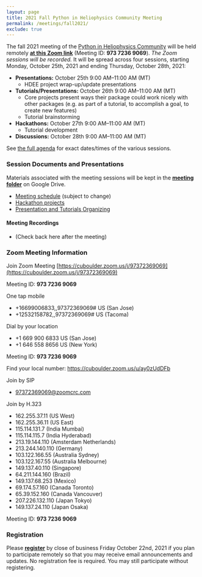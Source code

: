 ```yaml
---
layout: page
title: 2021 Fall Python in Heliophysics Community Meeting
permalink: /meetings/fall2021/
exclude: true
---
```


The fall 2021 meeting of the [Python in Heliophysics Community](http://heliopython.org) will be held remotely [**at this Zoom link**](https://cuboulder.zoom.us/j/97372369069) (Meeting ID: **973 7236 9069**). _The Zoom sessions will be recorded._ It will be spread across four sessions, starting Monday, October 25th, 2021 and ending Thursday, October 28th, 2021:

 - **Presentations:** October 25th 9:00 AM–11:00 AM (MT)
   - HDEE project wrap-up/update presentations
 - **Tutorials/Presentations:** October 26th 9:00 AM–11:00 AM (MT)
   - Core projects present ways their package could work nicely with other packages (e.g. as part of a tutorial, to accomplish a goal, to create new features)
   - Tutorial brainstorming
 - **Hackathons:** October 27th 9:00 AM–11:00 AM (MT)
   - Tutorial development
 - **Discussions:** October 28th 9:00 AM–11:00 AM (MT)

See [the full agenda](https://docs.google.com/spreadsheets/d/19zVGD72ZFPrKS-o2DYjrBVAHtEY8EKEkFGjYa21XQgU/edit?usp=sharing) for exact dates/times of the various sessions. 

### Session Documents and Presentations

Materials associated with the meeting sessions will be kept in the [**meeting folder**](https://drive.google.com/drive/folders/1R81Q0gH09IV41sU9HUZGQWDwJ2YXa78Q?usp=sharing) on Google Drive.

 - [Meeting schedule](https://docs.google.com/spreadsheets/d/19zVGD72ZFPrKS-o2DYjrBVAHtEY8EKEkFGjYa21XQgU/edit?usp=sharing) (subject to change)
 - [Hackathon projects](https://docs.google.com/spreadsheets/d/1sH56PhoabRuAnC5lY7SdR0erNYgGPZooYRaKRQhuIOY/edit?usp=sharing)
 - [Presentation and Tutorials Organizing](https://docs.google.com/spreadsheets/d/1RjtwiHizFQd4FYONaV8ih7igGcNWFU5u24k_xEJciOk/edit?usp=sharing)

#### Meeting Recordings

 - (Check back here after the meeting)

### Zoom Meeting Information

Join Zoom Meeting
[https://cuboulder.zoom.us/j/97372369069](https://cuboulder.zoom.us/j/97372369069)

Meeting ID: **973 7236 9069**

One tap mobile
 - +16699006833,,97372369069# US (San Jose)
 - +12532158782,,97372369069# US (Tacoma)

Dial by your location
 - +1 669 900 6833 US (San Jose)
 - +1 646 558 8656 US (New York)

Meeting ID: **973 7236 9069**

Find your local number: https://cuboulder.zoom.us/u/ay0zUdDFb

Join by SIP
 - 97372369069@zoomcrc.com

Join by H.323
 - 162.255.37.11 (US West)
 - 162.255.36.11 (US East)
 - 115.114.131.7 (India Mumbai)
 - 115.114.115.7 (India Hyderabad)
 - 213.19.144.110 (Amsterdam Netherlands)
 - 213.244.140.110 (Germany)
 - 103.122.166.55 (Australia Sydney)
 - 103.122.167.55 (Australia Melbourne)
 - 149.137.40.110 (Singapore)
 - 64.211.144.160 (Brazil)
 - 149.137.68.253 (Mexico)
 - 69.174.57.160 (Canada Toronto)
 - 65.39.152.160 (Canada Vancouver)
 - 207.226.132.110 (Japan Tokyo)
 - 149.137.24.110 (Japan Osaka)

Meeting ID: **973 7236 9069**

### Registration

Please [**register**](https://forms.gle/dchiQzPHkcjf3SUQ7) by close of business Friday October 22nd, 2021 if you plan to participate remotely so that you may receive email announcements and updates.  No registration fee is required.  You may still participate without registering.
